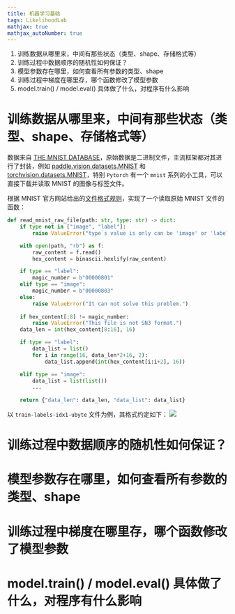 ```yaml
---
title: 机器学习基础
tags: LikelihoodLab
mathjax: true
mathjax_autoNumber: true
---
```

1. 训练数据从哪里来，中间有那些状态（类型、shape、存储格式等）
2. 训练过程中数据顺序的随机性如何保证？
3. 模型参数存在哪里，如何查看所有参数的类型、shape
4. 训练过程中梯度在哪里存，哪个函数修改了模型参数
5. model.train() / model.eval() 具体做了什么，对程序有什么影响

# 训练数据从哪里来，中间有那些状态（类型、shape、存储格式等）
数据来自 [THE MNIST DATABASE](http://yann.lecun.com/exdb/mnist/)，原始数据是二进制文件，主流框架都对其进行了封装，例如 [paddle.vision.datasets.MNIST](https://www.paddlepaddle.org.cn/documentation/docs/zh/api/paddle/vision/datasets/MNIST_cn.html) 和 [torchvision.datasets.MNIST](https://pytorch.org/vision/stable/generated/torchvision.datasets.MNIST.html)，特别 `Pytorch` 有一个 `mnist` 系列的小工具，可以直接下载并读取 MNIST 的图像与标签文件。

根据 MNIST 官方网站给出的[文件格式规则](http://yann.lecun.com/exdb/mnist/#:~:text=FILE%20FORMATS%20FOR%20THE%20MNIST%20DATABASE)，实现了一个读取原始 MNIST 文件的函数：


```python
def read_mnist_raw_file(path: str, type: str) -> dict:
    if type not in ["image", "label"]:
        raise ValueError("type`s value is only can be 'image' or 'label'.")

    with open(path, "rb") as f:
        raw_content = f.read()
        hex_content = binascii.hexlify(raw_content)

    if type == "label":
        magic_number = b"00000801"
    elif type == "image":
        magic_number = b"00000803"
    else:
        raise ValueError("It can not solve this problem.")
    
    if hex_content[:8] != magic_number:
        raise ValueError("This file is not SN3 format.")
    data_len = int(hex_content[8:16], 16)

    if type == "label":
        data_list = list()
        for i in range(16, data_len*2+16, 2):
            data_list.append(int(hex_content[i:i+2], 16))

    elif type == "image":
        data_list = list(list())
        ...
    
    return {"data_len": data_len, "data_list": data_list}
```
以 `train-labels-idx1-ubyte` 文件为例，其格式约定如下：
![][1]



# 训练过程中数据顺序的随机性如何保证？
# 模型参数存在哪里，如何查看所有参数的类型、shape
# 训练过程中梯度在哪里存，哪个函数修改了模型参数
# model.train() / model.eval() 具体做了什么，对程序有什么影响


[1]:../assets/images/2023-06-09-Likelihood-Lab-2023-AIGC-Q1/Training_Set_Label_File.png